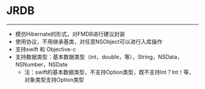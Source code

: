 # JRDB
---------
- 模仿Hibernate的形式，对FMDB进行建议封装
- 使用协议，不用继承基类，对任意NSObject可以进行入库操作
- 支持swift 和 Objective-c
- 支持数据类型：基本数据类型（int，double，等），String，NSData，NSNumber，NSDate
  - 注：swift的基本数据类型，不支持Option类型，既不支持Int？Int！等，对象类型支持Option类型
